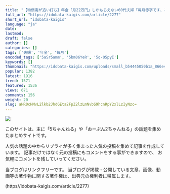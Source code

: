 ```yaml
---
title: "【物価高が追い打ち】年金「月22万円」しかもらえない60代夫婦「毎月赤字です、どう生きていけと？」"
full_url: "https://idobata-kaigis.com/article/2277"
short_url: "idobata-kaigis"
language: "ja"
date: 
lastmod: 
draft: false
author: []
categories: []
tags: ['夫婦', '年金', '毎月']
encoded_tags: ['5aSr5amm', '5bm06YeR', '5q-O5pyI']
keywords: []
thumbnail: "https://idobata-kaigis.com/uploads/small_b54445050b1a_866e47d275.jpg"
popular: 1382
latest: 1916
trend: 1571
featured: 1536
views: 671
comments: 156
weight: 20
slug: aHR0cHMvL2lkb2JhdGEta2FpZ2lzLmNvbS9hcnRpY2xlLzIyNzc=
---
```


![](https://idobata-kaigis.com/uploads/small_b54445050b1a_866e47d275.jpg)

<div><p class=''>このサイトは、主に「5ちゃんねる」や「おーぷん2ちゃんねる」の話題を集めたまとめサイトです。</p><p>人気の話題の中からリプライが多く集まった人気の投稿を集めて記事を作成しています。 記事だけではなく元の投稿にもコメントをする事ができますので、 お気軽にコメントを残していってください。</p><p class=''>当ブログはリンクフリーです。 当ブログが掲載・公開している文章、画像、動画等の著作物に関する著作権は、出典元の権利者に帰属します。</p></div>

(https//idobata-kaigis.com/article/2277)
